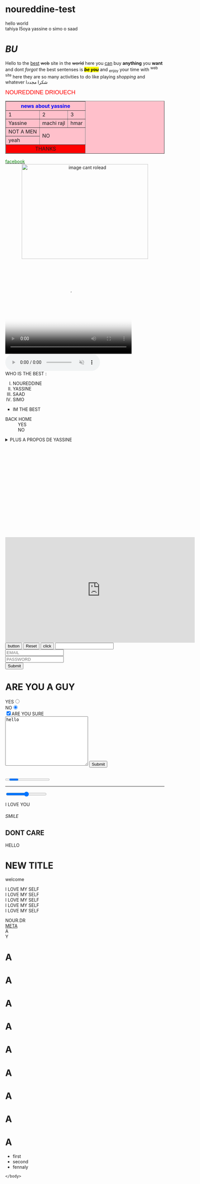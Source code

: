 # noureddine-test
hello world
<br>
tahiya l5oya yassine o simo o saad 
<!DOCTYPE html>
<html>
    <head>
        <meta charset="utf-8"/>
        <meta name="description" content="vous etes au meilleur site pour acheter tous ce que vous voulez"/>
        <title>BU</title>
        <style></style>
        <link rel="stylesheet" href="C:\Users\abdou\Desktop\COURSE_CSS.css"/>
    </head>
    <body align="left" dir="ltr">
        <h1><i>BU</i></h1>
        <P>Hello to the <u>best</u> <s>web</s> site  in the <del>world</del>  here you <ins>can</ins> 
            buy <strong>anything</strong> you <b>want</b>  and dont <em>forgot</em>  the best sentenses is <strong><mark><i>be you</i></mark></strong> 
            and <sub>enjoy</sub>  your time with <sup>web site</sup>  here they are so many activities to do like 
            playing  <i>shopping</i> and whatever شكرا مجددا
        </P>
        <font color="red" size="4" face="arial" >NOUREDDINE DRIOUECH</font>
        <center><table border="1" bgcolor="pink">
            <thead><tr><th colspan="3"> <font color="blue">news about yassine</th></tr></font></thead>
            <tbody><tr><td>1</td><td>2</td><td>3</td></tr>
            <tr><td>Yassine</td><td>machi rajl</td><td>hmar</td></tr>
            <tr> <td>NOT A MEN</td><td rowspan="2"  colspan="2">NO</td></tr>
            <tr><td>yeah</td></tr></tbody>
            <tfoot><tr bgcolor="red"><td colspan="3"><center>THANKS</center> </td></tr></tfoot>
        </table></center>
        <a href="file:///C:/Users/abdou/Documents/HTML/html2.html" target="_blank"> <font color="green">facebook</font> </a>
        <br>
        <center><img src="C:\Users\abdou\Pictures\1.jpg" alt="image cant rolead" width="400" height="300" ></center>
        <video src="C:\Users\abdou\Videos\1.mp4" height="300" width="400" controls poster="C:\Users\abdou\Pictures\2.jpg"></video>
        <audio src="C:\Users\abdou\Music\Abdellah daoudi - Aamer lhoub maghelbni  - شعبي مغربي(MP3_320K).mp3" controls muted preload="metadata"></audio>
        <br>
        WHO IS THE BEST :
        <ol type="I"><li>NOUREDDINE</li><li>YASSINE</li><li>SAAD</li><li>SIMO</li></ol>
        <ul type="square"><li>IM THE BEST</li></ul>
        <dl>
            <dt>BACK HOME</dt>
            <dd>YES</dd><dd>NO</dd>
        </dl>
        <details>
            <summary>PLUS A PROPOS DE YASSINE</summary>
            <p>not a men</p>
            <p>have a big ass</p>
        </details>
        <embed src="C:\Users\abdou\Downloads\KHADIJA.pdf" type="" height="300" width="400"><br>
        <iframe width="600" height="334" src="https://www.youtube.com/embed/qnDJEeYFLs8" title="برامج رمضان: الحلقة 11 : ولاد علي - Episode 11" frameborder="0" allow="accelerometer; autoplay; clipboard-write; encrypted-media; gyroscope; picture-in-picture" allowfullscreen></iframe><br>
        <input type="button" value="button">
        <input type="reset">
        <button type="menu">click</button>
        <input type="text" name="" id="">
        <form action="">
            <input type="email" name="" id="" placeholder="EMAIL"><br>
            <input type="password" name="" id="" placeholder="PASSWORD"><br>
            <input type="submit">
        </form>
        <form action="">
            <h1>ARE YOU A GUY</h1>
            <lebal>YES</lebal><input type="radio" value="YES" name="ARE YPU GUY" id=""><br>
            <lebal>NO</lebal><input type="radio" checked name="ARE YOU GUY" id=""><br>
            <input type="checkbox" name="" id="" checked>ARE YOU SURE <br>
            <textarea name="" id="" cols="30" rows="10">hello</textarea>
            <input type="submit">
        </form><br>
    <progress>loading</progress>
    <hr>
    <input type="range" name="" id="">
    <p class="LOVE">I LOVE YOU</p>
    <h6 id="SMILE">SMILE</h6>
    <div><h2>DONT CARE</h2></div>
    <div class="X"></div>
    <div class="Y">HELLO</div>
    <div><h1>NEW TITLE</h1><p>welcome</p></div>
    <p class="P">I LOVE MY SELF <br> I LOVE MY SELF <br> I LOVE MY SELF <br> I LOVE MY SELF <br> I LOVE MY SELF</p>
    <div class="H">NOUR.DR</div>
    <a href="file:///C:/Users/abdou/Documents/HTML/html2.html" target="_blank">META</a>
    <div class="A">A</div>
    <div class="M">Y</div>
    <div class="N"><h1>A</h1><h1>A</h1><h1>A</h1><h1>A</h1><h1>A</h1><h1>A</h1><h1>A</h1><h1>A</h1><h1>A</h1></div>
    <ul class="NOUR">
        <li class="DDINE">first</li>
        <li>second</li>
        <li>fennaly</li>
    </ul>
    
    </body>
</html>
